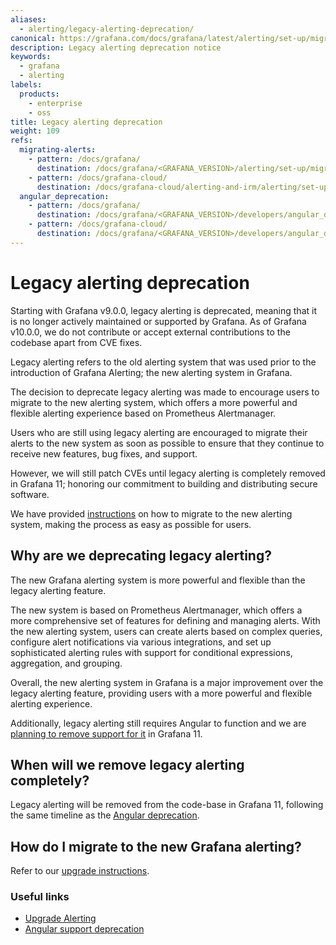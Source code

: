 ```yaml
---
aliases:
  - alerting/legacy-alerting-deprecation/
canonical: https://grafana.com/docs/grafana/latest/alerting/set-up/migrating-alerts/legacy-alerting-deprecation/
description: Legacy alerting deprecation notice
keywords:
  - grafana
  - alerting
labels:
  products:
    - enterprise
    - oss
title: Legacy alerting deprecation
weight: 109
refs:
  migrating-alerts:
    - pattern: /docs/grafana/
      destination: /docs/grafana/<GRAFANA_VERSION>/alerting/set-up/migrating-alerts/
    - pattern: /docs/grafana-cloud/
      destination: /docs/grafana-cloud/alerting-and-irm/alerting/set-up/migrating-alerts/
  angular_deprecation:
    - pattern: /docs/grafana/
      destination: /docs/grafana/<GRAFANA_VERSION>/developers/angular_deprecation/
    - pattern: /docs/grafana-cloud/
      destination: /docs/grafana/<GRAFANA_VERSION>/developers/angular_deprecation/
---
```


# Legacy alerting deprecation

Starting with Grafana v9.0.0, legacy alerting is deprecated, meaning that it is no longer actively maintained or supported by Grafana. As of Grafana v10.0.0, we do not contribute or accept external contributions to the codebase apart from CVE fixes.

Legacy alerting refers to the old alerting system that was used prior to the introduction of Grafana Alerting; the new alerting system in Grafana.

The decision to deprecate legacy alerting was made to encourage users to migrate to the new alerting system, which offers a more powerful and flexible alerting experience based on Prometheus Alertmanager.

Users who are still using legacy alerting are encouraged to migrate their alerts to the new system as soon as possible to ensure that they continue to receive new features, bug fixes, and support.

However, we will still patch CVEs until legacy alerting is completely removed in Grafana 11; honoring our commitment to building and distributing secure software.

We have provided [instructions](ref:migrating-alerts) on how to migrate to the new alerting system, making the process as easy as possible for users.

## Why are we deprecating legacy alerting?

The new Grafana alerting system is more powerful and flexible than the legacy alerting feature.

The new system is based on Prometheus Alertmanager, which offers a more comprehensive set of features for defining and managing alerts. With the new alerting system, users can create alerts based on complex queries, configure alert notifications via various integrations, and set up sophisticated alerting rules with support for conditional expressions, aggregation, and grouping.

Overall, the new alerting system in Grafana is a major improvement over the legacy alerting feature, providing users with a more powerful and flexible alerting experience.

Additionally, legacy alerting still requires Angular to function and we are [planning to remove support for it](ref:angular_deprecation) in Grafana 11.

## When will we remove legacy alerting completely?

Legacy alerting will be removed from the code-base in Grafana 11, following the same timeline as the [Angular deprecation](ref:angular_deprecation).

## How do I migrate to the new Grafana alerting?

Refer to our [upgrade instructions](ref:migrating-alerts).

### Useful links

- [Upgrade Alerting](ref:migrating-alerts)
- [Angular support deprecation](ref:angular_deprecation)
